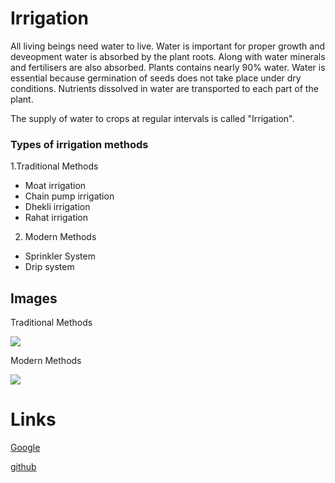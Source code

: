  # Irrigation
 All living beings need water to live. Water is important for proper growth and deveopment water is absorbed by the plant roots. Along with water minerals and fertilisers are also absorbed. Plants contains nearly 90% water. Water is essential because germination of seeds does not take place under dry conditions. Nutrients dissolved in water are transported to each part of the plant.
 
The supply of water to crops at regular intervals is called "Irrigation".

### Types of irrigation methods


1.Traditional Methods

 
- Moat irrigation
- Chain pump irrigation
- Dhekli irrigation
- Rahat irrigation


2. Modern Methods

- Sprinkler System
- Drip system

## Images

Traditional Methods


![](https://img-nm.mnimgs.com/img/study_content/lp/1/8/2/80/269/635/161/21.05.08-shivangi-biology-8.2.1.2.5_SG_html_21e1c17d.png)

Modern Methods

![](https://agritech.tnau.ac.in/agriculture/images/irrg_methods.png)

# Links

[Google](https://www.google.com)

[github](https://github.com/SMILEYMUSKAN/irrigation)
